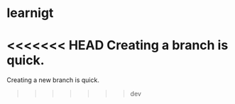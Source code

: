 # learnigt
<<<<<<< HEAD
Creating a branch is quick.
=======
Creating a new branch is quick.
>>>>>>> dev
